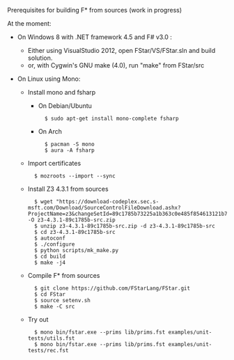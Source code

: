 Prerequisites for building F* from sources (work in progress)

At the moment:

- On Windows 8 with .NET framework 4.5 and F# v3.0 :
  - Either using VisualStudio 2012, open FStar/VS/FStar.sln and build solution.
  - or, with Cygwin's GNU make (4.0), run "make" from FStar/src

- On Linux using Mono:
  - Install mono and fsharp
    - On Debian/Ubuntu

            $ sudo apt-get install mono-complete fsharp

    - On Arch

            $ pacman -S mono
            $ aura -A fsharp

  - Import certificates

          $ mozroots --import --sync

  - Install Z3 4.3.1 from sources

          $ wget "https://download-codeplex.sec.s-msft.com/Download/SourceControlFileDownload.ashx?ProjectName=z3&changeSetId=89c1785b73225a1b363c0e485f854613121b70a7" -O z3-4.3.1-89c1785b-src.zip
          $ unzip z3-4.3.1-89c1785b-src.zip -d z3-4.3.1-89c1785b-src
          $ cd z3-4.3.1-89c1785b-src
          $ autoconf
          $ ./configure
          $ python scripts/mk_make.py
          $ cd build
          $ make -j4

  - Compile F* from sources

          $ git clone https://github.com/FStarLang/FStar.git
          $ cd FStar
          $ source setenv.sh
          $ make -C src

  - Try out

          $ mono bin/fstar.exe --prims lib/prims.fst examples/unit-tests/utils.fst
          $ mono bin/fstar.exe --prims lib/prims.fst examples/unit-tests/rec.fst

